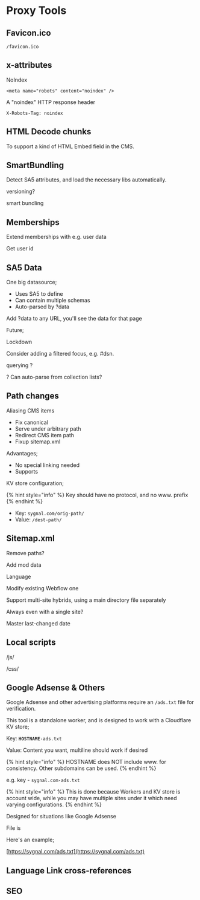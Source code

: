 # Proxy Tools

##

## Favicon.ico

```
/favicon.ico
```

## x-attributes



NoIndex

```
<meta name="robots" content="noindex" />
```

A "noindex" HTTP response header

```
X-Robots-Tag: noindex
```



## HTML Decode chunks

To support a kind of HTML Embed field in the CMS.&#x20;

## SmartBundling

Detect SA5 attributes, and load the necessary libs automatically.

versioning?&#x20;

smart bundling&#x20;

## Memberships

Extend memberships with e.g. user data

Get user id

## SA5 Data

One big datasource;

* Uses SA5 to define
* Can contain multiple schemas
* Auto-parsed by ?data

Add ?data to any URL, you'll see the data for that page

Future;

Lockdown&#x20;

Consider adding a filtered focus, e.g. #dsn.

querying ?&#x20;



? Can auto-parse from collection lists?&#x20;

## Path changes

Aliasing CMS items&#x20;

* Fix canonical
* Serve under arbitrary path
* Redirect CMS item path
* Fixup sitemap.xml

Advantages;

* No special linking needed&#x20;
* Supports

KV store configuration;&#x20;

{% hint style="info" %}
Key should have no protocol, and no www. prefix
{% endhint %}

* Key: `sygnal.com/orig-path/`
* Value: `/dest-path/`&#x20;





## Sitemap.xml

Remove paths?

Add mod data

Language

Modify existing Webflow one&#x20;

Support multi-site hybrids, using a main directory file separately&#x20;

Always even with a single site?&#x20;

Master last-changed date&#x20;

&#x20;

## Local scripts

&#x20;/js/

&#x20;/css/



## Google Adsense & Others

Google Adsense and other advertising platforms require an `/ads.txt` file for verification.&#x20;

This tool is a standalone worker, and is designed to work with a Cloudflare KV store;

Key: **`HOSTNAME`**`-ads.txt`

Value: Content you want, multiline should work if desired&#x20;

{% hint style="info" %}
HOSTNAME does NOT include www. for consistency. Other subdomains can be used.
{% endhint %}

e.g. key - `sygnal.com-ads.txt`



{% hint style="info" %}
This is done because Workers and KV store is account wide, while you may have multiple sites under it which need varying configurations.
{% endhint %}



Designed for situations like Google Adsense

File is&#x20;

Here's an example; &#x20;

[https://sygnal.com/ads.txt](https://sygnal.com/ads.txt)



## Language Link cross-references







## SEO









